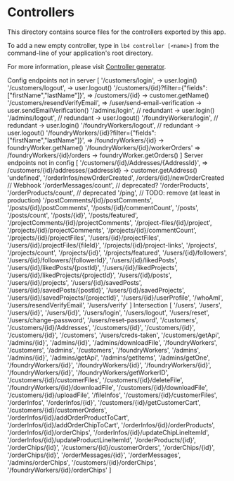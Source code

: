 # Controllers

This directory contains source files for the controllers exported by this app.

To add a new empty controller, type in `lb4 controller [<name>]` from the
command-line of your application's root directory.

For more information, please visit
[Controller generator](http://loopback.io/doc/en/lb4/Controller-generator.html).

Config endpoints not in server [
  '/customers/login', -> user.login()
  '/customers/logout', -> user.logout()
  '/customers/{id}?filter={"fields":["firstName","lastName"]}', => /customers/{id} -> customer.getName()
  '/customers/resendVerifyEmail', => /user/send-email-verification -> user.sendEmailVerification()
  '/admins/login', // redundant -> user.login()
  '/admins/logout', // redundant -> user.logout()
  '/foundryWorkers/login', // redundant -> user.login()
  '/foundryWorkers/logout', // redundant -> user.logout()
  '/foundryWorkers/{id}?filter={"fields":["firstName","lastName"]}', => /foundryWorkers/{id} -> foundryWorker.getName()
  '/foundryWorkers/{id}/workerOrders' => /foundryWorkers/{id}/orders -> foundryWorker.getOrders()
]
Server endpoints not in config [
  '/customers/{id}/Addresses/{AddressId}', => /customers/{id}/addresses/{addressId}  -> customer.getAddress()
  'undefined', 
  '/orderInfos/newOrderCreated',  /orders/{id}/newOrderCreated // Webhook
  '/orderMessages/count', // deprecated?
  '/orderProducts', 
  '/orderProducts/count', // deprecated
  '/ping', // TODO: remove (at least in production)
  '/postComments/{id}/postComments',
  '/posts/{id}/postComments',
  '/posts/{id}/commentCount',
  '/posts',
  '/posts/count',
  '/posts/{id}',
  '/posts/featured',
  '/projectComments/{id}/projectComments',
  '/project-files/{id}/project',
  '/projects/{id}/projectComments',
  '/projects/{id}/commentCount',
  '/projects/{id}/projectFiles',
  '/users/{id}/projectFiles',
  '/users/{id}/projectFiles/{fileId}',
  '/projects/{id}/project-links',
  '/projects',
  '/projects/count',
  '/projects/{id}',
  '/projects/featured',
  '/users/{id}/followers',
  '/users/{id}/followers/{followerId}',
  '/users/{id}/likedPosts',
  '/users/{id}/likedPosts/{postId}',
  '/users/{id}/likedProjects',
  '/users/{id}/likedProjects/{projectId}',
  '/users/{id}/posts',
  '/users/{id}/projects',
  '/users/{id}/savedPosts',
  '/users/{id}/savedPosts/{postId}',
  '/users/{id}/savedProjects',
  '/users/{id}/savedProjects/{projectId}',
  '/users/{id}/userProfile',
  '/whoAmI',
  '/users/resendVerifyEmail',
  '/users/verify'
]
Intersection [
  '/users',
  '/users',
  '/users/{id}',
  '/users/{id}',
  '/users/login',
  '/users/logout',
  '/users/reset',
  '/users/change-password',
  '/users/reset-password',
  '/customers',
  '/customers/{id}/Addresses',
  '/customers/{id}',
  '/customers/{id}',
  '/customers/{id}',
  '/customers',
  '/users/creds-taken',
  '/customers/getApi',
  '/admins/{id}',
  '/admins/{id}',
  '/admins/downloadFile',
  '/foundryWorkers',
  '/customers',
  '/admins',
  '/customers',
  '/foundryWorkers',
  '/admins',
  '/admins/{id}',
  '/admins/getApi',
  '/admins/getItems',
  '/admins/getOne',
  '/foundryWorkers/{id}',
  '/foundryWorkers/{id}',
  '/foundryWorkers/{id}',
  '/foundryWorkers/{id}',
  '/foundryWorkers/getWorkerID',
  '/customers/{id}/customerFiles',
  '/customers/{id}/deleteFile',
  '/foundryWorkers/{id}/downloadFile',
  '/customers/{id}/downloadFile',
  '/customers/{id}/uploadFile',
  '/fileInfos',
  '/customers/{id}/customerFiles',
  '/orderInfos',
  '/orderInfos/{id}',
  '/customers/{id}/getCustomerCart',
  '/customers/{id}/customerOrders',
  '/orderInfos/{id}/addOrderProductToCart',
  '/orderInfos/{id}/addOrderChipToCart',
  '/orderInfos/{id}/orderProducts',
  '/orderInfos/{id}/orderChips',
  '/orderInfos/{id}/updateChipLineItemId',
  '/orderInfos/{id}/updateProductLineItemId',
  '/orderProducts/{id}',
  '/orderChips/{id}',
  '/customers/{id}/customerOrders',
  '/orderChips/{id}',
  '/orderChips/{id}',
  '/orderMessages/{id}',
  '/orderMessages',
  '/admins/orderChips',
  '/customers/{id}/orderChips',
  '/foundryWorkers/{id}/orderChips'
]